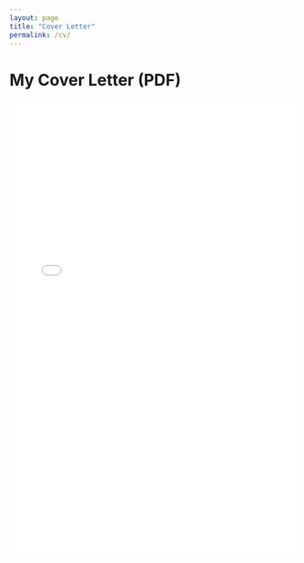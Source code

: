 ```yaml
---
layout: page
title: "Cover Letter"
permalink: /cv/
---
```


# My Cover Letter (PDF)

<iframe src="/assets/Murphy_CoverLetter.pdf" width="100%" height="800px" style="border: none;">
  This browser does not support PDFs. Please download the file:
  <a href="/assets/Murphy_CoverLetter.pdf">Download PDF</a>
</iframe>
